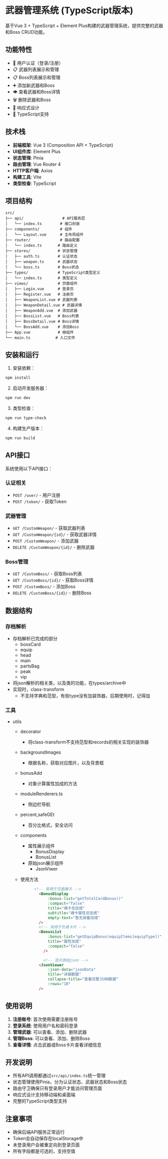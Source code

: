 # 武器管理系统 (TypeScript版本)

基于Vue 3 + TypeScript + Element Plus构建的武器管理系统，提供完整的武器和Boss CRUD功能。

## 功能特性

- 🔐 用户认证（登录/注册）
- 📋 武器列表展示和管理
- 📋 Boss列表展示和管理
- ➕ 添加新武器和Boss
- 👁️ 查看武器和Boss详情
- 🗑️ 删除武器和Boss
- 📱 响应式设计
- 🔧 TypeScript支持

## 技术栈

- **前端框架**: Vue 3 (Composition API + TypeScript)
- **UI组件库**: Element Plus
- **状态管理**: Pinia
- **路由管理**: Vue Router 4
- **HTTP客户端**: Axios
- **构建工具**: Vite
- **类型检查**: TypeScript

## 项目结构

```
src/
├── api/                 # API服务层
│   └── index.ts        # 接口封装
├── components/         # 组件
│   └── Layout.vue      # 主布局组件
├── router/             # 路由配置
│   └── index.ts       # 路由定义
├── stores/            # 状态管理
│   ├── auth.ts        # 认证状态
│   ├── weapon.ts      # 武器状态
│   └── boss.ts        # Boss状态
├── types/             # TypeScript类型定义
│   └── index.ts       # 类型定义
├── views/             # 页面组件
│   ├── Login.vue      # 登录页
│   ├── Register.vue   # 注册页
│   ├── WeaponList.vue # 武器列表
│   ├── WeaponDetail.vue # 武器详情
│   ├── WeaponAdd.vue  # 添加武器
│   ├── BossList.vue   # Boss列表
│   ├── BossDetail.vue # Boss详情
│   └── BossAdd.vue    # 添加Boss
├── App.vue            # 根组件
└── main.ts           # 入口文件
```

## 安装和运行

1. 安装依赖：
```bash
npm install
```

2. 启动开发服务器：
```bash
npm run dev
```

3. 类型检查：
```bash
npm run type-check
```

4. 构建生产版本：
```bash
npm run build
```

## API接口

系统使用以下API接口：

### 认证相关
- `POST /user/` - 用户注册
- `POST /token/` - 获取Token

### 武器管理
- `GET /CustomWeapon/` - 获取武器列表
- `GET /CustomWeapon/{id}/` - 获取武器详情
- `POST /CustomWeapon/` - 添加武器
- `DELETE /CustomWeapon/{id}/` - 删除武器

### Boss管理
- `GET /CustomBoss/` - 获取Boss列表
- `GET /CustomBoss/{id}/` - 获取Boss详情
- `POST /CustomBoss/` - 添加Boss
- `DELETE /CustomBoss/{id}/` - 删除Boss

## 数据结构

### 存档解析
- 存档解析已完成的部分
  - bossCard
  - equip
  - head
  - main
  - partsBag
  - peak
  - vip
- 将json解析的相关类，以及类的功能，在types/archive中
- 实现时，class-transform
  - 不支持字典和范型，有些type没有加装饰器，后期使用时，记得加

### 工具
- utils
  - decorator 
    - 将class-transform不支持范型和records的相关实现的装饰器
  - backgroundImages
    - 根据名称，获取对应图片，以及背景框
  - bonusAdd
    - 对象计算属性加成的方法
  - moduleRenderers.ts
    - 侧边栏导航
  - percent,safeGEt
    - 百分比格式，安全访问
  - components
    - 属性展示组件
      - BonusDisplay
      - BonusList
    - 原始json展示组件
      - JsonViwer
  - 使用方法
    
    ``` html
          <!-- 常用于页面展示 -->
            <BonusDisplay 
                :bonus-list="getTotalCardBonus()"
                :compact="false"
                title="魂卡总加成"
                subtitle="魂卡属性总加成"
                empty-text="暂无装备加成"
            />
            <!-- 常用于负悬卡片 -->
            <BonusList 
                :bonus-list="getEquipBonus(equipItems[equipType])"
                title="属性加成"
                :compact="false"
              />

              <!-- 显示原始json -->
            <JsonViewer 
                :json-data="jsonData"
                title="详细数据"
                collapse-title="查看完整JSON数据"
                :rows="10"
            />


    ```


## 使用说明

1. **注册账号**: 首次使用需要注册账号
2. **登录系统**: 使用用户名和密码登录
3. **管理武器**: 可以查看、添加、删除武器
4. **管理Boss**: 可以查看、添加、删除Boss
5. **查看详情**: 点击武器或Boss卡片查看详细信息

## 开发说明

- 所有API调用都通过`src/api/index.ts`统一管理
- 状态管理使用Pinia，分为认证状态、武器状态和Boss状态
- 路由守卫确保只有登录用户才能访问管理页面
- 响应式设计支持移动端和桌面端
- 完整的TypeScript类型支持

## 注意事项

- 确保后端API服务正常运行
- Token会自动保存在localStorage中
- 未登录用户会被重定向到登录页面
- 所有字段都是可选的，支持空值
